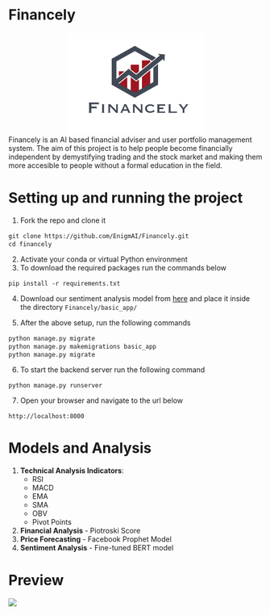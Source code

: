 # Financely

<center><img src="assets/logo.png" alt="logo" height="200px" width="270px"></center>
Financely is an AI based financial adviser and user portfolio management system. The aim of this project is to help people become financially independent by demystifying trading and the stock market and making them more accesible to people without a formal education in the field.

# Setting up and running the project

1. Fork the repo and clone it
```
git clone https://github.com/EnigmAI/Financely.git
cd financely
```
2. Activate your conda or virtual Python environment
3. To download the required packages run the commands below
```
pip install -r requirements.txt
```
4. Download our sentiment analysis model from <a href='https://drive.google.com/file/d/1vGN0481ovU6mQZkgKO2lLAGMKnXVbufi/view?usp=sharing'>here</a> and place it inside the directory `Financely/basic_app/`

5. After the above setup, run the following commands
```
python manage.py migrate
python manage.py makemigrations basic_app
python manage.py migrate
```
6. To start the backend server run the following command
```
python manage.py runserver
```
7. Open your browser and navigate to the url below
```
http://localhost:8000
```

# Models and Analysis

1. <strong>Technical Analysis Indicators</strong>:
    - RSI
    - MACD
    - EMA
    - SMA
    - OBV
    - Pivot Points
2. <strong>Financial Analysis</strong> - Piotroski Score
3. <strong>Price Forecasting</strong> - Facebook Prophet Model
4. <strong>Sentiment Analysis</strong> - Fine-tuned BERT model

# Preview

![](assets/preview.gif)
